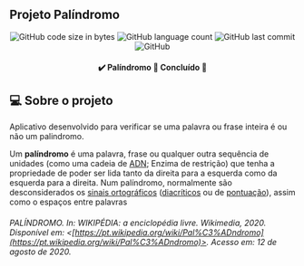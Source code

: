 ## Projeto Palíndromo

<p align="center">
<img alt="GitHub code size in bytes" src="https://img.shields.io/github/languages/code-size/hernanbs/palindromo-android?style=flat-square" />
<img alt="GitHub language count" src="https://img.shields.io/github/languages/count/hernanbs/palindromo-android?style=flat-square&color=%2324d129" />
<img alt="GitHub last commit" src="https://img.shields.io/github/last-commit/hernanbs/palindromo-android?style=flat-square">
<img alt="GitHub" src="https://img.shields.io/github/license/hernanbs/palindromo-android?style=flat-square">
</p>
<h4 align="center"> 
	  ✔️ Palíndromo 📌 Concluído 🚀 
</h4>

## 💻 Sobre o projeto

Aplicativo desenvolvido para verificar se uma palavra ou frase inteira é ou não um palindromo. 


Um **palíndromo** é uma palavra, frase ou qualquer outra sequência de unidades (como uma cadeia de [ADN](https://pt.wikipedia.org/wiki/DNA "DNA"); Enzima de restrição) que tenha a propriedade de poder ser lida tanto da direita para a esquerda como da esquerda para a direita. Num palíndromo, normalmente são desconsiderados os [sinais ortográficos](https://pt.wikipedia.org/wiki/Ortografia "Ortografia") ([diacríticos](https://pt.wikipedia.org/wiki/Diacr%C3%ADtico "Diacrítico") ou de [pontuação](https://pt.wikipedia.org/wiki/Pontua%C3%A7%C3%A3o "Pontuação")), assim como o espaços entre palavras


###### *PALÍNDROMO. In: WIKIPÉDIA: a enciclopédia livre. Wikimedia, 2020. Disponível em: <[https://pt.wikipedia.org/wiki/Pal%C3%ADndromo](https://pt.wikipedia.org/wiki/Pal%C3%ADndromo)>. Acesso em: 12 de agosto de 2020.*
